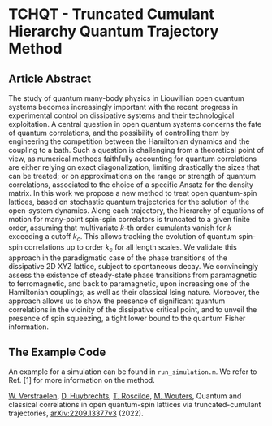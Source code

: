 # TCHQT - Truncated Cumulant Hierarchy Quantum Trajectory Method

## Article Abstract
The study of quantum many-body physics in Liouvillian open quantum systems becomes increasingly important with the recent progress in experimental control on dissipative systems and their technological exploitation. A central question in open quantum systems concerns the fate of quantum correlations, and the possibility of controlling them by engineering the competition between the Hamiltonian dynamics and the coupling to a bath. Such a question is challenging from a theoretical point of view, as numerical methods faithfully accounting for quantum correlations are either relying on exact diagonalization, limiting drastically the sizes that can be treated; or on approximations on the range or strength of quantum correlations, associated to the choice of a specific Ansatz for the density matrix. In this work we propose a new method to treat open quantum-spin lattices, based on stochastic quantum trajectories for the solution of the open-system dynamics. Along each trajectory, the hierarchy of equations of motion for many-point spin-spin correlators is truncated to a given finite order, assuming that multivariate $k$-th order cumulants vanish for $k$ exceeding a cutoff $k_c$. This allows tracking the evolution of quantum spin-spin correlations up to order $k_c$ for all length scales. We validate this approach in the paradigmatic case of the phase transitions of the dissipative 2D XYZ lattice, subject to spontaneous decay. We convincingly assess the existence of steady-state phase transitions from paramagnetic to ferromagnetic, and back to paramagnetic, upon increasing one of the Hamiltonian couplings; as well as their classical Ising nature. Moreover, the approach allows us to show the presence of significant quantum correlations in the vicinity of the dissipative critical point, and to unveil the presence of spin squeezing, a tight lower bound to the quantum Fisher information. 


## The Example Code
An example for a simulation can be found in `run_simulation.m`. We refer to Ref. [1] for more information on the method.

[W. Verstraelen](https://scholar.google.com/citations?user=CHa_9PsAAAAJ&hl=nl&oi=ao), [D. Huybrechts](https://scholar.google.com/citations?user=r2nXt3EAAAAJ&hl=nl&oi=ao), [T. Roscilde](https://scholar.google.com/citations?user=Tk89gMMAAAAJ&hl=nl&oi=ao), [M. Wouters](https://scholar.google.com/citations?user=iOKzmK0AAAAJ&hl=nl&oi=ao), Quantum and classical correlations in open quantum-spin lattices via truncated-cumulant trajectories, [arXiv:2209.13377v3](https://doi.org/10.48550/arXiv.2209.13377) (2022).
